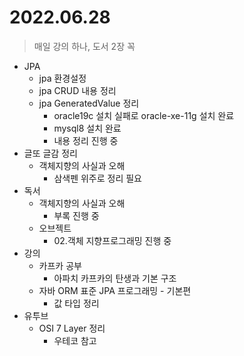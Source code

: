 # 2022.06.28
> 매일 강의 하나, 도서 2장 꼭

- JPA
	- jpa 환경설정
	- jpa CRUD 내용 정리
	- jpa GeneratedValue 정리
		- oracle19c 설치 실패로 oracle-xe-11g 설치 완료
		- mysql8 설치 완료
		- 내용 정리 진행 중
- 글또 글감 정리
	- 객체지향의 사실과 오해
		-	삼색펜 위주로 정리 필요
- 독서
	- 객체지향의 사실과 오해
		- 부록 진행 중
	- 오브젝트
		- 02.객체 지향프로그래밍 진행 중
- 강의
	- 카프카 공부
		- 아파치 카프카의 탄생과 기본 구조
	- 자바 ORM 표준 JPA 프로그래밍 - 기본편
		- 값 타입 정리
- 유투브
	- OSI 7 Layer 정리
		- 우테코 참고
